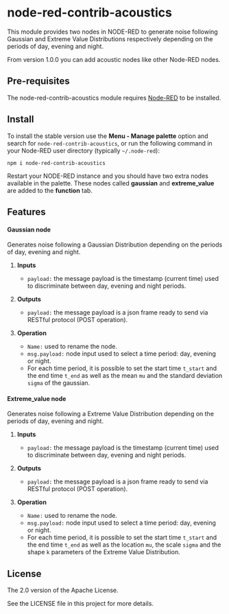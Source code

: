 # node-red-contrib-acoustics

This module provides two nodes in NODE-RED to generate noise following Gaussian and Extreme Value Distributions 
respectively depending on the periods of day, evening and night.

From version 1.0.0 you can add acoustic nodes like other Node-RED nodes.

## Pre-requisites

The node-red-contrib-acoustics module requires <a href="https://nodered.org">Node-RED</a> to be installed.

## Install

To install the stable version use the **Menu - Manage palette** option and search for `node-red-contrib-acoustics`, or run the following command in your Node-RED user directory (typically `~/.node-red`):

    npm i node-red-contrib-acoustics

Restart your NODE-RED instance and you should have two extra nodes available in the palette. These nodes called **gaussian** and **extreme_value** are added to the **function** tab.

## Features
#### Gaussian node
Generates noise following a Gaussian Distribution depending on the periods of day, evening and night.

1. **Inputs** 
   - `payload:` the message payload is the timestamp (current time) used to discriminate between day, evening and night periods.

2. **Outputs** 
   - `payload:` the message payload is a json frame ready to send via RESTful protocol (POST operation).

3. **Operation** 
   - `Name:` used to rename the node.
   - `msg.payload:` node input used to select a time period: day, evening or night.
   - For each time period, it is possible to set the start time `t_start` and the end time 
       `t_end` as well as the mean `mu` and the standard deviation `sigma` of the gaussian.

#### Extreme_value node
Generates noise following a Extreme Value Distribution depending on the periods of day, evening and night.

1. **Inputs** 
   - `payload:` the message payload is the timestamp (current time) used to discriminate between day, evening and night periods.

2. **Outputs** 
   - `payload:` the message payload is a json frame ready to send via RESTful protocol (POST operation).

3. **Operation** 
   - `Name:` used to rename the node.
   - `msg.payload:` node input used to select a time period: day, evening or night.
   - For each time period, it is possible to set the start time `t_start` and the end time 
       `t_end` as well as the location `mu`, the scale `sigma` and the shape `k` parameters 
       of the Extreme Value Distribution.

## License
The 2.0 version of the Apache License.

See the LICENSE file in this project for more details.
